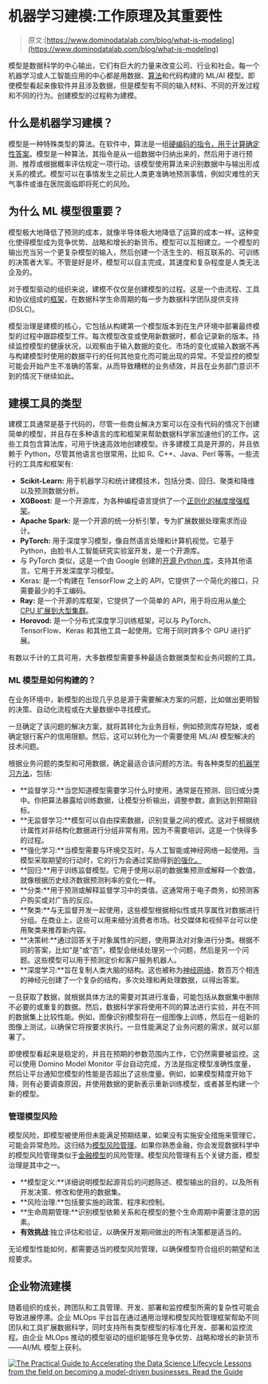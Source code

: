 # 机器学习建模:工作原理及其重要性

> 原文:[https://www.dominodatalab.com/blog/what-is-modeling](https://www.dominodatalab.com/blog/what-is-modeling)

模型是数据科学的中心输出，它们有巨大的力量来改变公司、行业和社会。每一个机器学习或人工智能应用的中心都是用数据、[算法](/blog/7-machine-learning-algorithms)和代码构建的 ML/AI 模型。即使模型看起来像软件并且涉及数据，但是模型有不同的输入材料、不同的开发过程和不同的行为。创建模型的过程称为建模。

## 什么是机器学习建模？

模型是一种特殊类型的算法。在软件中，算法是一组[硬编码的指令，用于计算确定性答案](https://csd.cmu.edu/research-areas/algorithms-and-complexity)。模型是一种算法，其指令是从一组数据中归纳出来的，然后用于进行预测、推荐或根据概率评估规定一项行动。该模型使用算法来识别数据中与输出形成关系的模式。模型可以在事情发生之前比人类更准确地预测事情，例如灾难性的天气事件或谁在医院面临即将死亡的风险。

## 为什么 ML 模型很重要？

模型极大地降低了预测的成本，就像半导体极大地降低了运算的成本一样。这种变化使得模型成为竞争优势、战略和增长的新货币。模型可以互相建立。一个模型的输出充当另一个更复杂模型的输入，然后创建一个活生生的、相互联系的、可训练的决策者大军。不管是好是坏，模型可以自主完成，其速度和复杂程度是人类无法企及的。

对于模型驱动的组织来说，建模不仅仅是创建模型的过程。这是一个由流程、工具和协议组成的[框架](/blog/choosing-the-right-machine-learning-framework)，在数据科学生命周期的每一步为数据科学团队提供支持(DSLC)。

模型治理是建模的核心，它包括从构建第一个模型版本到在生产环境中部署最终模型的过程中跟踪模型工件。每次模型改变或使用新数据时，都会记录新的版本。持续监控模型的健康状况，以观察由于输入数据的变化、市场的变化或输入数据不再与构建模型时使用的数据平行的任何其他变化而可能出现的异常。不受监控的模型可能会开始产生不准确的答案，从而导致糟糕的业务绩效，并且在业务部门意识不到的情况下继续如此。

## 建模工具的类型

建模工具通常是基于代码的，尽管一些商业解决方案可以在没有代码的情况下创建简单的模型，并且存在多种语言的库和框架来帮助数据科学家加速他们的工作。这些工具包含算法库，可用于快速高效地创建模型。许多建模工具是开源的，并且依赖于 Python，尽管其他语言也很常用，比如 R、C++、Java、Perl 等等。一些流行的工具库和框架有:

*   **Scikit-Learn:** 用于机器学习和统计建模技术，包括分类、回归、聚类和降维以及预测数据分析。
*   **XGBoost:** 是一个开源库，为各种编程语言提供了一个[正则化的梯度增强框架](/blog/credit-card-fraud-detection-using-xgboost-smote-and-threshold-moving)。
*   **Apache Spark:** 是一个开源的统一分析引擎，专为扩展数据处理需求而设计。
*   **PyTorch:** 用于深度学习模型，像自然语言处理和计算机视觉。它基于 Python，由脸书人工智能研究实验室开发，是一个开源库。
*   与 PyTorch 类似，这是一个由 Google 创建的[开源 Python 库](https://www.dominodatalab.com/data-science-dictionary/tensorflow)，支持其他语言。它用于开发深度学习模型。
*   Keras: 是一个构建在 TensorFlow 之上的 API，它提供了一个简化的接口，只需要最少的手工编码。
*   **Ray:** 是一个开源的库框架，它提供了一个简单的 API，用于将应用从[单个 CPU 扩展到大型集群](/blog/ray-tutorial-for-accessing-clusters)。
*   **Horovod:** 是一个分布式深度学习训练框架，可以与 PyTorch、TensorFlow、Keras 和其他工具一起使用。它用于同时跨多个 GPU 进行扩展。

有数以千计的工具可用，大多数模型需要多种最适合数据类型和业务问题的工具。

### ML 模型是如何构建的？

在业务环境中，新模型的出现几乎总是源于需要解决方案的问题，比如做出更明智的决策、自动化流程或在大量数据中寻找模式。

一旦确定了该问题的解决方案，就将其转化为业务目标，例如预测库存短缺，或者确定银行客户的信用限额。然后，这可以转化为一个需要使用 ML/AI 模型解决的技术问题。

根据业务问题的类型和可用数据，确定最适合该问题的方法。有各种类型的[机器学习方法](/blog/a-guide-to-machine-learning-models)，包括:

*   **监督学习:**当您知道模型需要学习什么时使用，通常是在预测、回归或分类中。你把算法暴露给训练数据，让模型分析输出，调整参数，直到达到预期目标。
*   **无监督学习:**模型可以自由探索数据，识别变量之间的模式。这对于根据统计属性对非结构化数据进行分组非常有用。因为不需要培训，这是一个快得多的过程。
*   **强化学习:**当模型需要与环境交互时，与人工智能或神经网络一起使用。当模型采取期望的行动时，它的行为会通过奖励得到[的强化。](/blog/deep-reinforcement-learning)
*   **回归:**用于训练监督模型。它用于使用以前的数据集预测或解释一个数值，就像根据历史经济数据预测利率的变化一样。
*   **分类:**用于预测或解释监督学习中的类值。这通常用于电子商务，如预测客户购买或对广告的反应。
*   **聚类:**与无监督开发一起使用，这些模型根据相似性或共享属性对数据进行分组。在商业上，这些可以用来细分消费者市场。社交媒体和视频平台可以使用聚类来推荐新内容。
*   **决策树:**通过回答关于对象属性的问题，使用算法对对象进行分类。根据不同的答案，比如“是”或“否”，模型会继续处理另一个问题，然后是另一个问题。这些模型可以用于预测定价和客户服务机器人。
*   **深度学习:**旨在复制人类大脑的结构。这也被称为[神经网络](/blog/trending-toward-concept-building-a-review-of-model-interpretability-for-deep-neural-networks)，数百万个相连的神经元创建了一个复杂的结构，多次处理和再处理数据，以得出答案。

一旦获取了数据，就根据具体方法的需要对其进行准备，可能包括从数据集中删除不必要的或重复的数据。然后，数据科学家将使用不同的算法进行实验，并在不同的数据集上比较性能。例如，图像识别模型将在一组图像上训练，然后在一组新的图像上测试，以确保它将按要求执行。一旦性能满足了业务问题的需求，就可以部署了。

即使模型看起来是稳定的，并且在预期的参数范围内工作，它仍然需要被监控。这可以使用 Domino Model Monitor 平台自动完成，方法是指定模型准确性度量，然后让平台通知您模型的性能是否超出了这些度量。例如，如果模型精度开始下降，则有必要调查原因，并使用数据的更新表示重新训练模型，或者甚至构建一个新的模型。

### 管理模型风险

模型风险，即模型被使用但未能满足预期结果，如果没有实施安全措施来管理它，可能会异常危险。这归结为[模型风险管理](https://www.dominodatalab.com/resources/model-management/)。如果你熟悉金融，你会发现数据科学中的模型风险管理类似于[金融模型](https://www2.deloitte.com/ca/en/pages/risk/articles/model-risk-management.html)的风险管理。模型风险管理有五个关键方面，模型治理是其中之一。

*   **模型定义:**详细说明模型起源背后的问题陈述、模型输出的目的，以及所有开发决策、修改和使用的数据集。
*   **风险治理:**包括要实施的政策、程序和控制。
*   **生命周期管理:**识别模型依赖关系和在模型的整个生命周期中需要注意的因素。
*   **有效挑战**:独立评估和验证，以确保开发期间做出的所有决策都是适当的。

无论模型性能如何，都需要适当的模型风险管理，以确保模型符合组织的期望和法规要求。

## 企业物流建模

随着组织的成长，跨团队和工具管理、开发、部署和监控模型所需的复杂性可能会导致进展停滞。企业 MLOps 平台旨在通过通用治理和模型风险管理框架帮助不同团队和工具扩展数据科学，同时支持所有类型模型的标准化开发、部署和监控流程。由企业 MLOps 推动的模型驱动的组织能够在竞争优势、战略和增长的新货币——AI/ML 模型上获利。

[![The Practical Guide to  Accelerating the Data Science Lifecycle  Lessons from the field on becoming a model-driven businesses.   Read the Guide](../Images/733c37e12c2c7c37295fb3198e3a226a.png)](https://cta-redirect.hubspot.com/cta/redirect/6816846/c77ca351-ae85-425a-9ee3-c264b3bc4a69)